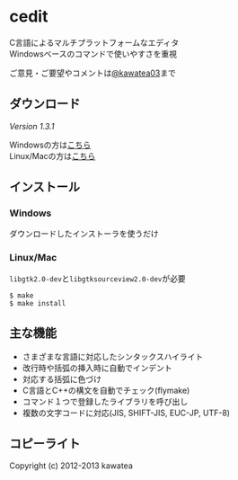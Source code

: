 cedit
=====

C言語によるマルチプラットフォームなエディタ  
Windowsベースのコマンドで使いやすさを重視

ご意見・ご要望やコメントは[@kawatea03](http://twitter.com/kawatea03)まで

ダウンロード
------------
_Version 1.3.1_

Windowsの方は[こちら](http://sourceforge.jp/downloads/users/3/3037/cedit-1.3.1.msi/)  
Linux/Macの方は[こちら](http://sourceforge.jp/downloads/users/3/3036/cedit-1.3.1.tar.gz/)

インストール
------------
### Windows ###
ダウンロードしたインストーラを使うだけ

### Linux/Mac ###
`libgtk2.0-dev`と`libgtksourceview2.0-dev`が必要

    $ make
    $ make install

主な機能
--------
* さまざまな言語に対応したシンタックスハイライト
* 改行時や括弧の挿入時に自動でインデント
* 対応する括弧に色づけ
* C言語とC++の構文を自動でチェック(flymake)
* コマンド１つで登録したライブラリを呼び出し
* 複数の文字コードに対応(JIS, SHIFT-JIS, EUC-JP, UTF-8)

コピーライト
------------
Copyright (c) 2012-2013 kawatea
